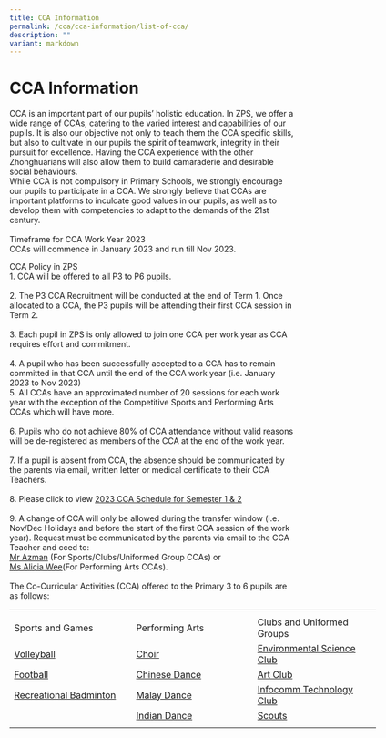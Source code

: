 ```yaml
---
title: CCA Information
permalink: /cca/cca-information/list-of-cca/
description: ""
variant: markdown
---
```

# **CCA Information**
CCA is an important part of our pupils’ holistic education. In ZPS, we offer a wide range of CCAs, catering to the varied interest and capabilities of our pupils. It is also our objective not only to teach them the CCA specific skills, but also to cultivate in our pupils the spirit of teamwork, integrity in their pursuit for excellence. Having the CCA experience with the other Zhonghuarians will also allow them to build camaraderie and desirable social behaviours.
<br>While CCA is not compulsory in Primary Schools, we strongly encourage our pupils to participate in a CCA. We strongly believe that CCAs are important platforms to inculcate good values in our pupils, as well as to develop them with competencies to adapt to the demands of the 21st century.
<br><br>Timeframe for CCA Work Year 2023
<br>CCAs will commence in January 2023 and run till Nov 2023.

CCA Policy in ZPS
<br>1.  CCA will be offered to all P3 to P6 pupils.<br>
<br>2.  The P3 CCA Recruitment will be conducted at the end of Term 1. Once allocated to a CCA, the P3 pupils will be attending their first CCA session in Term 2.<br>
<br>3.  Each pupil in ZPS is only allowed to join one CCA per work year as CCA requires effort and commitment.<br>
<br>4.  A pupil who has been successfully accepted to a CCA has to remain committed in that CCA until the end of the CCA work year (i.e. January 2023 to Nov 2023)
<br>5.  All CCAs have an approximated number of 20 sessions for each work year with the exception of the Competitive Sports and Performing Arts CCAs which will have more.<br>
<br>6.  Pupils who do not achieve 80% of CCA attendance without valid reasons will be de-registered as members of the CCA at the end of the work year.<br>
<br>7.  If a pupil is absent from CCA, the absence should be communicated by the parents via email, written letter or medical certificate to their CCA Teachers.<br>
<br>8.  Please click to view [2023 CCA Schedule for Semester 1 &amp; 2](/list-of-cca-schedule/cca-schedule-for-semester-1/)<br>
<br>9.  A change of CCA will only be allowed during the transfer window (i.e. Nov/Dec Holidays and before the start of the first CCA session of the work year). Request must be communicated by the parents via email to the CCA Teacher and cced to:
<br>[Mr Azman]( azman_mohamed_hamzah@moe.edu.sg) (For Sports/Clubs/Uniformed Group CCAs) or
<br>[Ms Alicia Wee](alicia_wee_su_ping@moe.edu.sg)(For Performing Arts CCAs).
<br><br>The Co-Curricular Activities (CCA) offered to the Primary 3 to 6 pupils are as follows:

<table style="border-collapse:
 collapse;width:483pt" width="645" cellspacing="0" cellpadding="0" border="0"><colgroup><col style="mso-width-source:userset;mso-width-alt:7862;
 width:161pt" span="3" width="215"></colgroup><tbody><tr style="mso-height-source:userset;height:6.75pt" height="9"><td style="height:6.75pt;width:161pt" width="215" class="xl64" height="9"></td><td style="width:161pt" width="215" class="xl64"></td><td style="width:161pt" width="215" class="xl64"></td></tr><tr style="height:15.0pt" height="20"><td style="height:15.0pt" class="xl64" height="20">Sports and Games</td><td class="xl64">Performing Arts</td><td class="xl64">Clubs and Uniformed Groups</td></tr><tr style="height:15.0pt" height="20"><td style="height:15.0pt" class="xl65" height="20">
<a href="https://zhonghuapri.moe.edu.sg/list-of-cca/volleyball/">Volleyball</a></td><td class="xl65">
<a href="/list-of-cca/choir/">Choir</a></td><td class="xl65">
<a href="/list-of-cca/environment-science-club/">Environmental Science Club</a></td></tr><tr style="height:15.0pt" height="20"><td style="height:15.0pt" class="xl65" height="20">
<a href="/https://zhonghuapri.moe.edu.sg/list-of-cca/football-school-team-recreational/">Football</a></td><td class="xl65">
<a href="/list-of-cca/chinese-dance/">Chinese Dance</a></td><td class="xl65">
<a href="/list-of-cca/art-club/">Art Club</a></td></tr><tr style="height:15.0pt" height="20"><td style="height:15.0pt" class="xl65" height="20">
<a href="/list-of-cca/recreational-badminton/">Recreational Badminton</a></td><td class="xl65">
<a href="/list-of-cca/malay-dance/">Malay Dance</a></td><td class="xl65">
<a href="/list-of-cca/infocomm-technology-club/">Infocomm Technology Club</a></td></tr><tr style="height:15.0pt" height="20"><td style="height:15.0pt" class="xl64" height="20"></td><td class="xl65">
<a href="/list-of-cca/indian-dance/">Indian Dance</a></td><td class="xl65">
<a href="/list-of-cca/scouts/">Scouts</a></td></tr><tr style="mso-height-source:userset;height:6.0pt" height="8"><td style="height:6.0pt" class="xl64" height="8"></td><td class="xl64"></td><td class="xl64">
</td></tr></tbody></table>